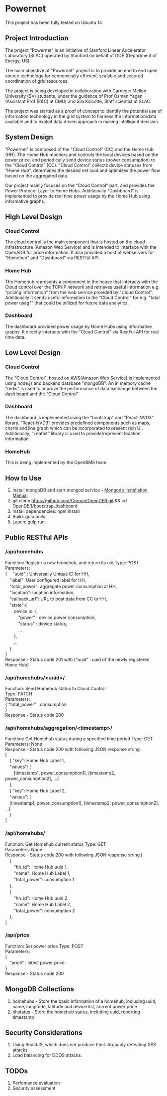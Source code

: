 # Powernet
This project has been fully tested on Ubuntu 14

## Project Introduction
The project "Powernet" is an initiative of Stanford Linear Accelerator Laboratory (SLAC) operated by Stanford on behalf of DOE (Department of Energy, US).  

The main objective of "Powernet" project is to provide an end to end open source technology for economically efficient, scalable and secured coordination of grid resources.  

The project is being developed in collaboration with Carnegie Mellon University (SV) students, under the guidance of Prof Osman Yagan (Assistant Prof (E&C) at CMU) and Sila Kilicotte, Staff scientist at SLAC.  

The project was started as a proof of concept to identify the potential use of information technology in the grid system to harness the information/data available and to exploit data driven approach in making intelligent decision.  

## System Design
"Powernet" is composed of the "Cloud Control" (CC) and the Home Hub (HH). The Home Hub monitors and controls the local devices based on the power price, and periodically send device status (power consumption) to the "Cloud Control" (CC). "Cloud Control" collects device statuses from "Home Hub", determines the desired net load and optimizes the power flow based on the aggregated data.  

Our project mainly focuses on the "Cloud Control" part, and provides the Power Protocol Layer to Home Hubs. Additionally "Dashboard" is implemented to provide real time power usage by the Home Hub using informative graphs.

## High Level Design
### Cloud Control
The cloud control is the main component that is hosted on the cloud infrastructure (Amazon Web Service) and is intended to interface with the OpenADR for price information. It also provided a host of webservers for "Homehub" and "Dashboard" via RESTful API.

### Home Hub
The Homehub represents a component in the house that interacts with the Cloud control over the TCP/IP network and retrieves useful information e.g. "pricing information" from the web service provided by "Cloud Control". Additionally it sends useful information to the "Cloud Control" for e.g. "total power usag"” that could be utilized for future data analytics.

### Dashboard
The dashboard provided power usage by Home Hubs using informative graphs. It directly interacts with the "Cloud Control" via RestFul API for real time data.

## Low Level Design
### Cloud Control
The "Cloud Control", hosted on AWS(Amazon Web Service) is implemented using node.js and backend database "mongoDB". An in memory cache  "redis" is used to improve the performance of data exchange between the dash board and the "Cloud Control"

### Dashboard
The dashboard is implemented using the "bootstrap" and "React-NVD3" library. "React-NVD3" provides predefined components such as maps, charts and line graph which can be incorporated to present rich UI. Additionally, "Leaflet" library is used to provide/represent location information.

### HomeHub
This is being implemented by the OpenBMS team.

## How to Use
1. Install mongoDB and start mongod service - [Mongodb Installation Manual](https://docs.mongodb.org/v3.0/tutorial/install-mongodb-on-ubuntu/)
2. git clone https://github.com/Cpruce/OpenDER.git && cd OpenDER/bootstrap_dashboard
3. Install dependencies: npm install
4. Build: gulp build
5. Lauch: gulp run

## Public RESTful APIs
### /api/homehubs
Function: Register a new homehub, and return its uid
Type: POST  
Parameters:  
{
　"uuid" : Universally Unique ID for HH,  
　"label": User configured label for HH,  
　"total_power": aggregate power consumption at HH,  
　"location": location information,  
　"callback_url": URL to post data from CC to HH,  
　"state":{  
　　device id: {  
　　　"power" : device power consumption,  
　　　"status"  : device status,  
　　　…  
　　},  
　　…  
　}  
}  
Response - Status code 201 with {“uuid” : uuid of the newly registered Home Hub}  

### /api/homehubs/\<uuid\>/
Function: Send Homehub status to Cloud Control  
Type: PATCH  
Parameters:  
{
	"total_power" : consumption  
}  
Response - Status code 200  

### /api/homehubs/aggregation/\<timestamp\>/
Function: Get Homehub status during a specified time period
Type: GET  
Parameters: None  
Response - Status code 200 with following JSON response string  
[  
　{ "key": Home Hub Label 1,  
　"values": [  
　　[timestamp1, power_consumption1], [timestamp2, power_consumption2], ...]  
　},  
　{ "key": Home Hub Label 2,  
　"values": [  
　[timestamp1, power_consumption1], [timestamp2, power_consumption2], ...]  
　}  
]  


### /api/homehubs/  
Function: Get Homehub current status
Type: GET  
Parameters: None  
Response - Status code 200 with following JSON response string
[  
　{  
　　"hh_id": Home Hub uuid 1,  
　　"name": Home Hub Label 1,  
　　"total_power": consumption 1  
　},  
　{  
　　"hh_id": Home Hub uuid 2,  
　　"name": Home Hub Label 2,  
　　"total_power": consumption 2  
　},  
]  

### /api/price
Function: Set power price
Type: POST  
Parameters:  
{  
　"price" : latest power price  
}  
Response - Status code 200

## MongoDB Collections
1. homehubs - Store the basic information of a homehub, including uuid, name, longitude, latitude and device list, current power price
2. hhstatus - Store the homehub status, including uuid, reporting timestamp

## Security Considerations
1. Using ReactJS, which does not produce html. Arguably defeating XSS attacks.
2. Load balancing for DDOS attacks.

## TODOs
1. Perfomance evaluation
2. Security assessment
